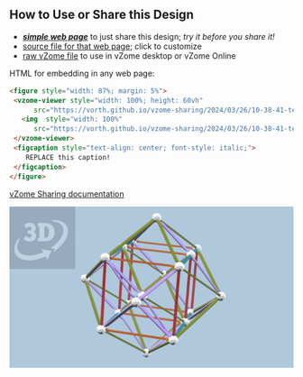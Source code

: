 
## How to Use or Share this Design

 - [***simple web page***](<https://vorth.github.io/vzome-sharing/2024/03/26/10-38-41-test-share-f4/>) to just share this design; *try it before you share it!*
 - [source file for that web page](<${indexSrcUrl}>); click to customize
 - [raw vZome file](<https://raw.githubusercontent.com/vorth/vzome-sharing/main/2024/03/26/10-38-41-test-share-f4/test-share-f4.vZome>) to use in vZome desktop or vZome Online
 
 HTML for embedding in any web page:
 ```html
<figure style="width: 87%; margin: 5%">
  <vzome-viewer style="width: 100%; height: 60vh"
       src="https://vorth.github.io/vzome-sharing/2024/03/26/10-38-41-test-share-f4/test-share-f4.vZome" >
    <img  style="width: 100%"
       src="https://vorth.github.io/vzome-sharing/2024/03/26/10-38-41-test-share-f4/test-share-f4.png" >
  </vzome-viewer>
  <figcaption style="text-align: center; font-style: italic;">
     REPLACE this caption!
  </figcaption>
</figure>
 ```

[vZome Sharing documentation](https://vzome.github.io/vzome/sharing.html#how-it-works)

![Image](<test-share-f4.png>)

